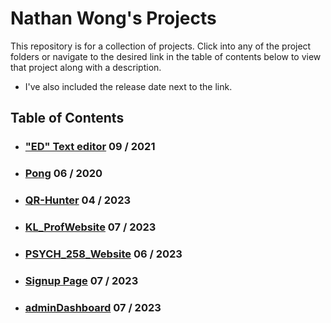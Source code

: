 # Nathan Wong's Projects
This repository is for a collection of projects. Click into any of the project folders or navigate to the desired link in the table of contents below to view that project along with a description.
* I've also included the release date next to the link.

## Table of Contents
* ### ["ED" Text editor](https://github.com/Eoljjang/projects/tree/main/ED_Text_Editor) 09 / 2021
* ### [Pong](https://github.com/Eoljjang/projects/tree/main/Pong) 06 / 2020
* ### [QR-Hunter](https://github.com/Eoljjang/projects/tree/main/QRHunter) 04 / 2023
* ### [KL_ProfWebsite](https://github.com/Eoljjang/projects/tree/main/KL_ProfWebsite) 07 / 2023
* ### [PSYCH_258_Website](https://github.com/Eoljjang/projects/tree/main/PSYCH258_Site) 06 / 2023
* ### [Signup Page](https://github.com/Eoljjang/projects/tree/main/signUpPage) 07 / 2023
* ### [adminDashboard](https://github.com/Eoljjang/projects/tree/main/adminDashboard) 07 / 2023
